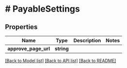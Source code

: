 # # PayableSettings

## Properties

Name | Type | Description | Notes
------------ | ------------- | ------------- | -------------
**approve_page_url** | **string** |  |

[[Back to Model list]](../../README.md#models) [[Back to API list]](../../README.md#endpoints) [[Back to README]](../../README.md)
